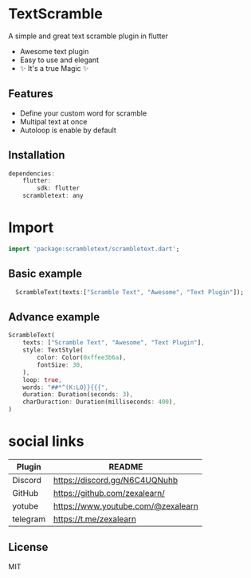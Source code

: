 # TextScramble

A simple and great text scramble plugin in flutter

- Awesome text plugin
- Easy to use and elegant
-  ✨   It's  a true Magic ✨

## Features

- Define your custom word for scramble
- Multipal text at once
- Autoloop is enable by default

## Installation
```dart
dependencies:
    flutter:
        sdk: flutter
    scrambletext: any
```


# Import
```dart
import 'package:scrambletext/scrambletext.dart';
```

## Basic example
```dart
  ScrambleText(texts:["Scramble Text", "Awesome", "Text Plugin"]);
```
## Advance example

```dart
ScrambleText(
    texts: ["Scramble Text", "Awesome", "Text Plugin"],
    style: TextStyle(
        color: Color(0xffee3b6a),
        fontSize: 30,
    ),
    loop: true,
    words: "##*^(K:LO}}{{{",
    duration: Duration(seconds: 3),
    charDuraction: Duration(milliseconds: 400),
)
```


# social links


| Plugin | README |
| ------ | ------ |
| Discord | https://discord.gg/N6C4UQNuhb |
| GitHub | https://github.com/zexalearn/ |
| yotube | https://www.youtube.com/@zexalearn |
| telegram | https://t.me/zexalearn |



## License
MIT


